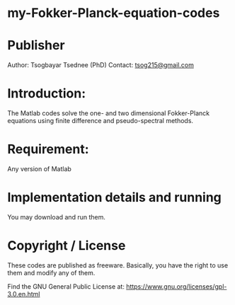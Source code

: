 # my-Fokker-Planck-equation-codes

# Publisher
Author: Tsogbayar Tsednee (PhD) Contact: tsog215@gmail.com

# Introduction:
The Matlab codes solve the one- and two dimensional Fokker-Planck equations using finite difference and pseudo-spectral methods.

# Requirement:
Any version of Matlab

# Implementation details and running
You may download and run them.

# Copyright / License
These codes are published as freeware. Basically, you have the right to use them and modify any of them.

Find the GNU General Public License at: https://www.gnu.org/licenses/gpl-3.0.en.html
